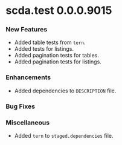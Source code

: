 # scda.test 0.0.0.9015

### New Features
* Added table tests from `tern`.
* Added tests for listings.
* Added pagination tests for tables.
* Added pagination tests for listings.

### Enhancements
* Added dependencies to `DESCRIPTION` file.

### Bug Fixes

### Miscellaneous
* Added `tern` to `staged.dependencies` file.
